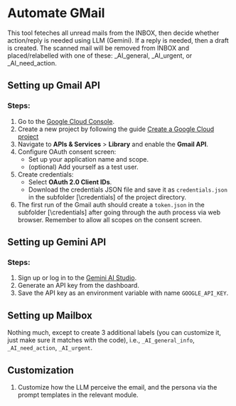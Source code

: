 # Automate GMail
This tool feteches all unread mails from the INBOX, then decide whether action/reply is needed using LLM (Gemini). If a reply is needed, then a draft is created. The scanned mail will be removed from INBOX and placed/relabelled with one of these: _AI_general, _AI_urgent, or _AI_need_action.

## Setting up Gmail API
### Steps:
1. Go to the [Google Cloud Console](https://console.cloud.google.com/).
2. Create a new project by following the guide [Create a Google Cloud project ](https://developers.google.com/workspace/guides/create-project)
3. Navigate to **APIs & Services** > **Library** and enable the **Gmail API**.
4. Configure OAuth consent screen:
   - Set up your application name and scope.
   - (optional) Add yourself as a test user.
5. Create credentials:
   - Select **OAuth 2.0 Client IDs**.
   - Download the credentials JSON file and save it as `credentials.json` in the subfolder [\credentials\] of the project directory.
6. The first run of the Gmail auth should create a `token.json` in the subfolder [\credentials\] after going through the auth process via web browser. Remember to allow all scopes on the consent screen.

## Setting up Gemini API
### Steps:
1. Sign up or log in to the [Gemini AI Studio](https://aistudio.google.com/app/apikey).
2. Generate an API key from the dashboard.
3. Save the API key as an environment variable with name `GOOGLE_API_KEY`.

## Setting up Mailbox
Nothing much, except to create 3 additional labels (you can customize it, just make sure it matches with the code), i.e., `_AI_general_info`, `_AI_need_action`, `_AI_urgent`.

## Customization
1. Customize how the LLM perceive the email, and the persona via the prompt templates in the relevant module. 
